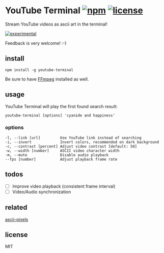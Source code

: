 # YouTube Terminal [![npm][npm-img]][npm-url] [![license][lic-img]][lic-url]

[npm-img]: https://img.shields.io/npm/v/youtube-terminal.svg
[npm-url]: https://www.npmjs.com/package/youtube-terminal
[lic-img]: http://img.shields.io/:license-MIT-blue.svg
[lic-url]: http://mvr.mit-license.org

Stream YouTube videos as ascii art in the terminal!

[![experimental](http://badges.github.io/stability-badges/dist/experimental.svg)](http://github.com/badges/stability-badges)

Feedback is very welcome! :-)

## install

```
npm install -g youtube-terminal
```

Be sure to have [FFmpeg](https://www.ffmpeg.org) installed as well.

## usage

YouTube Terminal will play the first found search result:

```
youtube-terminal [options] 'cyanide and happiness'
```

### options
```
-l, --link [url]         Use YouTube link instead of searching
-i, --invert             Invert colors, recommended on dark background
-c, --contrast [percent] Adjust video contrast [default: 50]
-w, --width [number]     ASCII video character width
-m, --mute               Disable audio playback
--fps [number]           Adjust playback frame rate
```

## todos

- [ ] Improve video playback (consistent frame interval)
- [ ] Video/Audio synchronization

## related

[ascii-pixels](https://github.com/mathiasvr/ascii-pixels)

## license

MIT
